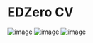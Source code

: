 # EDZero CV

![image](https://user-images.githubusercontent.com/40192454/170662731-8c50ac17-4656-4aa9-99c0-524ba72cabcf.png)
![image](https://user-images.githubusercontent.com/40192454/170662974-a6fcd109-a06e-46dd-8687-86c3b5cc293f.png)
![image](https://user-images.githubusercontent.com/40192454/170663167-0411d281-6a9f-45e8-af99-3260c16026b5.png)
